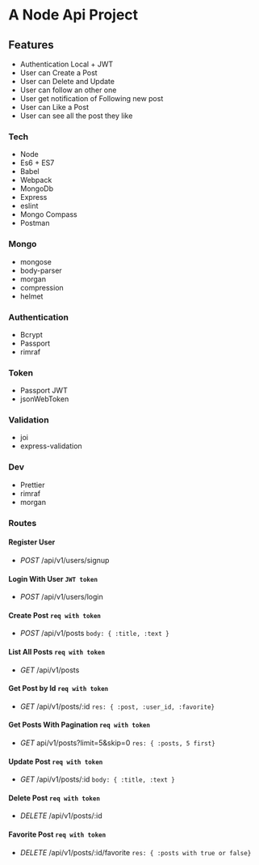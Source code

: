 # A Node Api Project

## Features

- Authentication Local + JWT
- User can Create a Post
- User can Delete and Update
- User can follow an other one
- User get notification of Following new post
- User can Like a Post
- User can see all the post they like

### Tech

- Node
- Es6 + ES7
- Babel
- Webpack
- MongoDb
- Express
- eslint
- Mongo Compass
- Postman

### Mongo

- mongose
- body-parser
- morgan
- compression
- helmet

### Authentication

- Bcrypt
- Passport
- rimraf

### Token

- Passport JWT
- jsonWebToken

### Validation

- joi
- express-validation

### Dev

- Prettier
- rimraf
- morgan

### Routes

#### Register User

- *POST* /api/v1/users/signup

#### Login With User `JWT token`

- *POST* /api/v1/users/login

#### Create Post `req with token`

- *POST* /api/v1/posts `body: { :title, :text }`

#### List All Posts `req with token`

- *GET* /api/v1/posts

#### Get Post by Id `req with token`

- *GET* /api/v1/posts/:id `res: { :post, :user_id, :favorite}`

#### Get Posts With Pagination `req with token`

- *GET* api/v1/posts?limit=5&skip=0 `res: { :posts, 5 first}`

#### Update Post `req with token`

- *GET* /api/v1/posts/:id `body: { :title, :text }`

#### Delete Post `req with token`

- *DELETE* /api/v1/posts/:id

#### Favorite Post `req with token`

- *DELETE* /api/v1/posts/:id/favorite `res: { :posts with true or false}`
